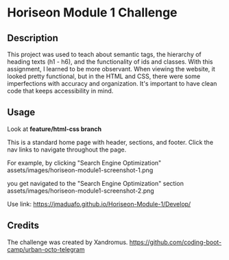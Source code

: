 # Horiseon Module 1 Challenge

## Description

This project was used to teach about semantic tags, the hierarchy of heading texts (h1 - h6), and the functionality of ids and classes. With this assignment, I learned to be more observant. When viewing the website, it looked pretty functional, but in the HTML and CSS, there were some imperfections with accuracy and organization. It's important to have clean code that keeps accessibility in mind.

## Usage

Look at **feature/html-css branch**

This is a standard home page with header, sections, and footer. Click the nav links to navigate throughout the page.

For example, by clicking "Search Engine Optimization"
assets/images/horiseon-module1-screenshot-1.png

you get navigated to the "Search Engine Optimization" section
assets/images/horiseon-module1-screenshot-2.png

Use link:
https://jmaduafo.github.io/Horiseon-Module-1/Develop/

## Credits

The challenge was created by Xandromus.
https://github.com/coding-boot-camp/urban-octo-telegram 

